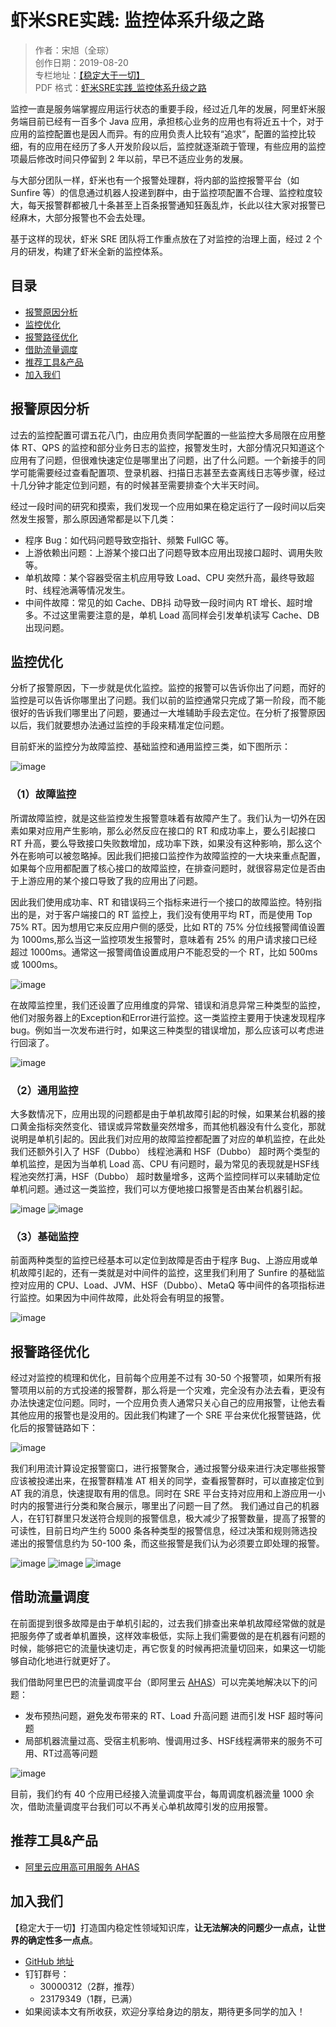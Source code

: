 # 虾米SRE实践: 监控体系升级之路

> 作者：宋旭（全琮）  
> 创作日期：2019-08-20  
> 专栏地址：[【稳定大于一切】](https://github.com/StabilityMan/StabilityGuide)  
> PDF 格式：[虾米SRE实践_监控体系升级之路](https://github.com/StabilityMan/StabilityGuide/blob/master/docs/processing/monitor/pdf/虾米SRE实践_监控体系升级之路.pdf)


监控一直是服务端掌握应用运行状态的重要手段，经过近几年的发展，阿里虾米服务端目前已经有一百多个 Java 应用，承担核心业务的应用也有将近五十个，对于应用的监控配置也是因人而异。有的应用负责人比较有“追求”，配置的监控比较细，有的应用在经历了多人开发阶段以后，监控就逐渐疏于管理，有些应用的监控项最后修改时间只停留到 2 年以前，早已不适应业务的发展。

与大部分团队一样，虾米也有一个报警处理群，将内部的监控报警平台（如 Sunfire 等）的信息通过机器人投递到群中，由于监控项配置不合理、监控粒度较大，每天报警群都被几十条甚至上百条报警通知狂轰乱炸，长此以往大家对报警已经麻木，大部分报警也不会去处理。

基于这样的现状，虾米 SRE 团队将工作重点放在了对监控的治理上面，经过 2 个月的研发，构建了虾米全新的监控体系。


## 目录
- [报警原因分析](#报警原因分析)
- [监控优化](#监控优化)
- [报警路径优化](#报警路径优化)
- [借助流量调度](#借助流量调度)
- [推荐工具&产品](#推荐工具产品)
- [加入我们](#加入我们)



## 报警原因分析

过去的监控配置可谓五花八门，由应用负责同学配置的一些监控大多局限在应用整体 RT、QPS 的监控和部分业务日志的监控，报警发生时，大部分情况只知道这个应用有了问题，但很难快速定位是哪里出了问题，出了什么问题。一个新接手的同学可能需要经过查看配置项、登录机器、扫描日志甚至去查离线日志等步骤，经过十几分钟才能定位到问题，有的时候甚至需要排查个大半天时间。

经过一段时间的研究和摸索，我们发现一个应用如果在稳定运行了一段时间以后突然发生报警，那么原因通常都是以下几类：

- 程序 Bug：如代码问题导致空指针、频繁 FullGC 等。
- 上游依赖出问题：上游某个接口出了问题导致本应用出现接口超时、调用失败等。
- 单机故障：某个容器受宿主机应用导致 Load、CPU 突然升高，最终导致超时、线程池满等情况发生。
- 中间件故障：常见的如 Cache、DB抖 动导致一段时间内 RT 增长、超时增多。不过这里需要注意的是，单机 Load 高同样会引发单机读写 Cache、DB 出现问题。

## 监控优化

分析了报警原因，下一步就是优化监控。监控的报警可以告诉你出了问题，而好的监控是可以告诉你哪里出了问题。我们以前的监控通常只完成了第一阶段，而不能很好的告诉我们哪里出了问题，要通过一大堆辅助手段去定位。在分析了报警原因以后，我们就要想办法通过监控的手段来精准定位问题。

目前虾米的监控分为故障监控、基础监控和通用监控三类，如下图所示：

![image](image/监控分类.png)


### （1）故障监控

所谓故障监控，就是这些监控发生报警意味着有故障产生了。我们认为一切外在因素如果对应用产生影响，那么必然反应在接口的 RT 和成功率上，要么引起接口 RT 升高，要么导致接口失败数增加，成功率下跌，如果没有这种影响，那么这个外在影响可以被忽略掉。因此我们把接口监控作为故障监控的一大块来重点配置，如果每个应用都配置了核心接口的故障监控，在排查问题时，就很容易定位是否由于上游应用的某个接口导致了我的应用出了问题。

因此我们使用成功率、RT 和错误码三个指标来进行一个接口的故障监控。特别指出的是，对于客户端接口的 RT 监控上，我们没有使用平均 RT，而是使用 Top 75% RT。因为想用它来反应用户侧的感受，比如 RT的 75% 分位线报警阈值设置为 1000ms,那么当这一监控项发生报警时，意味着有 25% 的用户请求接口已经超过 1000ms。通常这一报警阈值设置成用户不能忍受的一个 RT，比如 500ms 或 1000ms。

![image](image/故障监控_1.png)


在故障监控里，我们还设置了应用维度的异常、错误和消息异常三种类型的监控，他们对服务器上的Exception和Error进行监控。这一类监控主要用于快速发现程序bug。例如当一次发布进行时，如果这三种类型的错误增加，那么应该可以考虑进行回滚了。

![image](image/故障监控_2.png)


### （2）通用监控

大多数情况下，应用出现的问题都是由于单机故障引起的时候，如果某台机器的接口黄金指标突然变化、错误或异常数量突然增多，而其他机器没有什么变化，那就说明是单机引起的。因此我们对应用的故障监控都配置了对应的单机监控，在此处我们还额外引入了 HSF（Dubbo） 线程池满和 HSF（Dubbo） 超时两个类型的单机监控，是因为当单机 Load 高、CPU 有问题时，最为常见的表现就是HSF线程池突然打满，HSF（Dubbo） 超时数量增多，这两个监控同样可以来辅助定位单机问题。通过这一类监控，我们可以方便地接口报警是否由某台机器引起。

![image](image/通用监控_1.png)
![image](image/通用监控_2.png) 

### （3）基础监控

前面两种类型的监控已经基本可以定位到故障是否由于程序 Bug、上游应用或单机故障引起的，还有一类就是对中间件的监控，这里我们利用了 Sunfire 的基础监控对应用的 CPU、Load、JVM、HSF（Dubbo）、MetaQ 等中间件的各项指标进行监控。如果因为中间件故障，此处将会有明显的报警。

![image](image/基础监控.png) 


## 报警路径优化

经过对监控的梳理和优化，目前每个应用差不过有 30-50 个报警项，如果所有报警项用以前的方式投递的报警群，那么将是一个灾难，完全没有办法去看，更没有办法快速定位问题。同时，一个应用负责人通常只关心自己的应用报警，让他去看其他应用的报警也是没用的。因此我们构建了一个 SRE 平台来优化报警链路，优化后的报警链路如下：

![image](image/报警优化.png) 

我们利用流计算设定报警窗口，进行报警聚合，通过报警分级来进行决定哪些报警应该被投递出来，在报警群精准 AT 相关的同学，查看报警群时，可以直接定位到 AT 我的消息，快速提取有用的信息。同时在 SRE 平台支持对应用和上游应用一小时内的报警进行分类和聚合展示，哪里出了问题一目了然。
我们通过自己的机器人，在钉钉群里只发送符合规则的报警信息，极大减少了报警数量，提高了报警的可读性，目前日均产生约 5000 条各种类型的报警信息，经过决策和规则筛选投递出的报警信息约为 50-100 条，而这些报警是我们认为必须要立即处理的报警。

![image](image/报警示例_1.png) 
![image](image/报警示例_2.png) 
![image](image/报警示例_3.png) 


## 借助流量调度

在前面提到很多故障是由于单机引起的，过去我们排查出来单机故障经常做的就是把服务停了或者单机置换，这样效率极低，实际上我们需要做的是在机器有问题的时候，能够把它的流量快速切走，再它恢复的时候再把流量切回来，如果这一切能够自动化地进行就更好了。

我们借助阿里巴巴的流量调度平台（即阿里云 [AHAS](https://help.aliyun.com/document_detail/90320.html)）可以完美地解决以下的问题：

- 发布预热问题，避免发布带来的 RT、Load 升高问题 进而引发 HSF 超时等问题
- 局部机器流量过高、受宿主机影响、慢调用过多、HSF线程满带来的服务不可用、RT过高等问题

![image](image/流量调度示例.png)  

目前，我们约有 40 个应用已经接入流量调度平台，每周调度机器流量 1000 余次，借助流量调度平台我们可以不再关心单机故障引发的应用报警。


## 推荐工具&产品
* [阿里云应用高可用服务 AHAS](https://help.aliyun.com/document_detail/90320.html)


## 加入我们
【稳定大于一切】打造国内稳定性领域知识库，**让无法解决的问题少一点点，让世界的确定性多一点点**。

* [GitHub 地址](https://github.com/StabilityMan/StabilityGuide)
* 钉钉群号：
	* 30000312（2群，推荐）
	* 23179349（1群，已满）
* 如果阅读本文有所收获，欢迎分享给身边的朋友，期待更多同学的加入！
